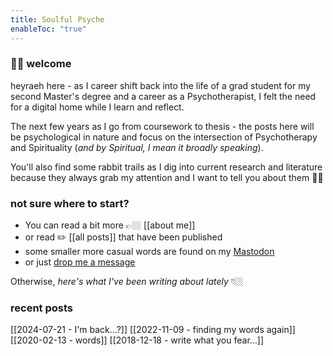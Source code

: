 ```yaml
---
title: Soulful Psyche
enableToc: "true"
---
```

### 👋🏼 welcome

heyraeh here - as I career shift back into the life of a grad student for my second Master's degree and a career as a Psychotherapist, I felt the need for a digital home while I learn and reflect.

The next few years as I go from coursework to thesis - the posts here will be psychological in nature and focus on the intersection of Psychotherapy and Spirituality (*and by Spiritual, I mean it broadly speaking*).

You'll also find some rabbit trails as I dig into current research and literature because they always grab my attention and I want to tell you about them 🤙🏼

### not sure where to start?
- You can read a bit more 👉🏼 [[about me]]
- or read ✏️ [[all posts]] that have been published 
- some smaller more casual words are found on my [Mastodon](https://mstdn.games/@craftykraken)
- or just [drop me a message](tab:https://letterbird.co/heyraeh)

Otherwise, *here's what I've been writing about lately* 👇🏼
### recent posts
[[2024-07-21 - I'm back...?]]
[[2022-11-09 - finding my words again]]
[[2020-02-13 - words]]
[[2018-12-18 - write what you fear...]]




